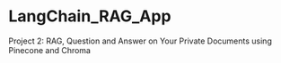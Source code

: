 # LangChain_RAG_App
Project 2: RAG, Question and Answer on Your Private Documents using Pinecone and Chroma
